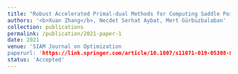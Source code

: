 ```yaml
---
title: "Robust Accelerated Primal-dual Methods for Computing Saddle Points"
authors: '<b>Xuan Zhang</b>, Necdet Serhat Aybat, Mert Gürbüzbalaban'
collection: publications
permalink: /publication/2021-paper-1
date: 2021
venue: 'SIAM Journal on Optimization
paperurl: 'https://link.springer.com/article/10.1007/s11071-019-05308-8'
status: 'Accepted'
---
```



